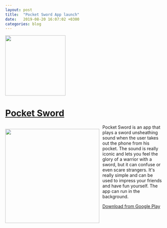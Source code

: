 ```yaml
---
layout: post
title:  "Pocket Sword App launch"
date:   2019-08-20 16:07:02 +0300
categories: blog
---
```



<img src="{{site.baseurl}}/assets/img/ps_icon.png" width="192">
<h1><a href="https://play.google.com/store/apps/details?id=ru.ivanludvig.sword" target="_blank">Pocket Sword</a></h1>

<div>
 <p style="float: left;">
<img src="{{site.baseurl}}/assets/img/ps_screenshot.jpg" width="300" style="margin-right:10px;">
</p>
<p>
Pocket Sword is an app that plays a sword unsheathing sound when the user takes out the phone from his pocket. The sound is really iconic and lets you feel the glory of a warrior with a sword, but it can confuse or even scare strangers. It's really simple and can be used to impress your friends and have fun yourself.
The app can run in the background.
</p>
</div>



[Download from Google Play](https://play.google.com/store/apps/details?id=ru.ivanludvig.sword)


